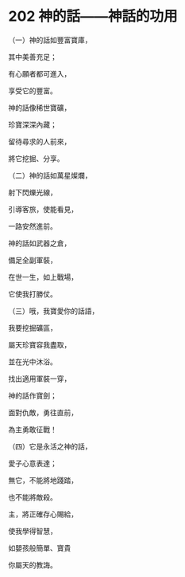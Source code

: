 # 202 神的話——神話的功用

（一）神的話如豐富寶庫，

其中美善充足；

有心願者都可進入，

享受它的豐富。

神的話像稀世寶礦，

珍寶深深內藏；

留待尋求的人前來，

將它挖掘、分享。

（二）神的話如萬星燦爛，

射下閃爍光線，

引導客旅，使能看見，

一路安然進前。

神的話如武器之倉，

備足全副軍裝，

在世一生，如上戰場，

它使我打勝仗。

（三）哦，我寶愛你的話語，

我要挖掘礦區，

屬天珍寶容我盡取，

並在光中沐浴。

找出適用軍裝一穿，

神的話作寶劍；

面對仇敵，勇往直前，

為主勇敢征戰！

（四）它是永活之神的話，

愛子心意表達；

無它，不能將地踐踏，

也不能將敵殺。

主，將正確存心賜給，

使我學得智慧，

如嬰孩般簡單、寶貴

你屬天的教誨。

